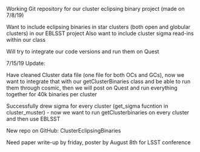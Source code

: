 Working Git repository for our cluster eclipsing binary project (made on 7/8/19)

Want to include eclipsing binaries in star clusters (both open and globular clusters) in our EBLSST project
Also want to include cluster sigma read-ins within our class

Will try to integrate our code versions and run them on Quest


7/15/19 Update:

Have cleaned Cluster data file (one file for both OCs and GCs), now we want to integrate that with our getClusterBinaries class and be able to run them through cosmic, then we will post on Quest and run everything together for 40k binaries per cluster


Successfully drew sigma for every cluster (get_sigma fucntion in cluster_muster) - now we want to run getClusterbinaries on every cluster and then use EBLSST


New repo on GitHub: ClusterEclipsingBinaries

Need paper write-up by friday, poster by August 8th for LSST conference
